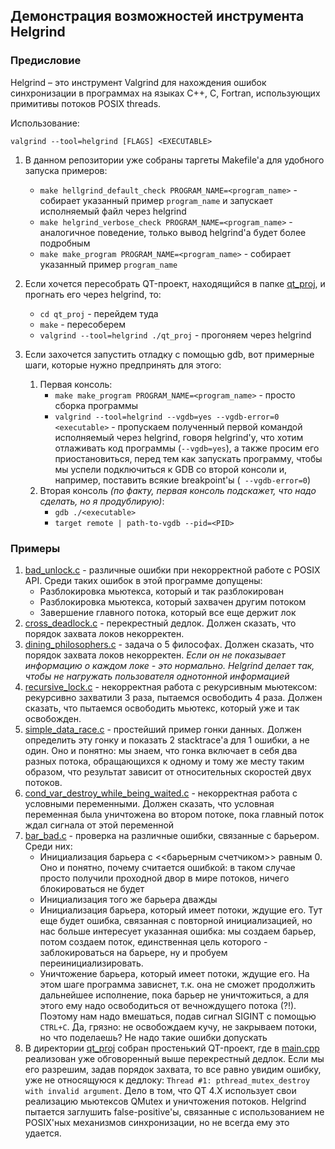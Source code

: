 ## Демонстрация возможностей инструмента Helgrind

### Предисловие
Helgrind – это инструмент Valgrind для нахождения ошибок синхронизации в программах на
языках C++, C, Fortran, использующих примитивы потоков POSIX threads.

Использование:
```
valgrind --tool=helgrind [FLAGS] <EXECUTABLE>
```

1. В данном репозитории уже собраны таргеты Makefile'а для удобного запуска примеров:
   * `make hellgrind_default_check PROGRAM_NAME=<program_name>` - собирает указанный пример `program_name` и запускает исполняемый файл через helgrind
   * `make helgrind_verbose_check PROGRAM_NAME=<program_name>` - аналогичное поведение, только вывод helgrind'а будет более подробным
   * `make make_program PROGRAM_NAME=<program_name>` - собирает указанный пример `program_name`

2. Если хочется пересобрать QT-проект, находящийся в папке [qt_proj](qt_proj), и прогнать его через helgrind, то:
   * `cd qt_proj` - перейдем туда
   * `make` - пересоберем
   * `valgrind --tool=helgrind ./qt_proj` - прогоняем через helgrind

3. Если захочется запустить отладку с помощью gdb, вот примерные шаги, которые нужно предпринять для этого:
   1. Первая консоль:
      * `make make_program PROGRAM_NAME=<program_name>` - просто сборка программы
      * `valgrind --tool=helgrind --vgdb=yes --vgdb-error=0 <executable>` - пропускаем полученный первой командой исполняемый через helgrind, говоря helgrind'у, что хотим отлаживать код программы (`--vgdb=yes`), а также просим его приостановиться, перед тем как запускать программу, чтобы мы успели подключиться к GDB со второй консоли и, например, поставить всякие breakpoint'ы (` --vgdb-error=0`)
   2. Вторая консоль _(по факту, первая консоль подскажет, что надо сделать, но я продублирую)_:
      * `gdb ./<executable>`
      * `target remote | path-to-vgdb --pid=<PID>` 

### Примеры
1. [bad_unlock.c](bad_unlock.c) - различные ошибки при некорректной работе с POSIX API. Среди таких ошибок в этой программе допущены:
   * Разблокировка мьютекса, который и так разблокирован
   * Разблокировка мьютекса, который захвачен другим потоком
   * Завершение главного потока, который все еще держит лок
2. [cross_deadlock.c](cross_deadlock.c) - перекрестный дедлок. Должен сказать, что порядок захвата локов некорректен.
3. [dining_philosophers.c](dining_philosophers.c) - задача о 5 философах. Должен сказать, что порядок захвата локов некорректен. 
_Если он не показывает информацию о каждом локе - это нормально. Helgrind делает так, чтобы не нагружать пользователя однотонной информацией_
4. [recursive_lock.c](recursive_lock.c) - некорректная работа с рекурсивным мьютексом: рекурсивно захватили 3 раза, пытаемся освободить 4 раза. Должен сказать, что пытаемся освободить мьютекс, который уже и так освобожден.
5. [simple_data_race.c](simple_data_race.c) - простейший пример гонки данных. Должен определить эту гонку и показать 2 stacktrace'а для 1 ошибки, а не один. Оно и понятно: мы знаем, что гонка включает в себя два разных потока, обращающихся к одному и тому же месту таким образом, что результат зависит от относительных скоростей двух потоков.
6. [cond_var_destroy_while_being_waited.c](cond_var_destroy_while_being_waited.c) - некорректная работа с условными переменными. Должен сказать, что условная переменная была уничтожена во втором потоке, пока главный поток ждал сигнала от этой переменной
7. [bar_bad.c](bar_bad.c) - проверка на различные ошибки, связанные с барьером. Среди них:
    * Инициализация барьера с <<барьерным счетчиком>> равным 0. Оно и понятно, почему считается ошибкой: в таком случае просто получили проходной двор в мире потоков, ничего блокироваться не будет
    * Инициализация того же барьера дважды
    * Инициализация барьера, который имеет потоки, ждущие его. Тут еще будет ошибка, связанная с повторной инициализацией, но нас больше интересует указанная ошибка: мы создаем барьер, потом создаем поток, единственная цель которого - заблокироваться на барьере, ну и пробуем переинициализировать.
    * Уничтожение барьера, который имеет потоки, ждущие его. На этом шаге программа зависнет, т.к. она не сможет продолжить дальнейшее исполнение, пока барьер не уничтожиться, а для этого ему надо освободиться от вечнождущего потока (?!). Поэтому нам надо вмешаться, подав сигнал SIGINT с помощью `CTRL+C`. 
    Да, грязно: не освобождаем кучу, не закрываем потоки, но что поделаешь? Не надо такие ошибки допускать
1. В директории [qt_proj](qt_proj) собран простенький QT-проект, где в [main.cpp](qt_proj/main.cpp) реализован уже обговоренный выше перекрестный дедлок. Если мы его разрешим, задав порядок захвата, то все равно увидим ошибку, уже не относящуюся к дедлоку: `Thread #1: pthread_mutex_destroy with invalid argument`. Дело в том, что QT 4.X использует свои реализацию мьютексов QMutex и уничтожения потоков. Helgrind пытается заглушить false-positive'ы, связанные с использованием не POSIX'ных механизмов синхронизации, но не всегда ему это удается.
